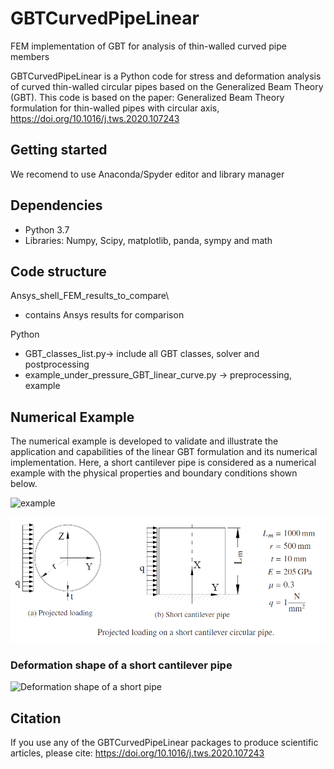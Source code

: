 # GBTCurvedPipeLinear
FEM implementation of GBT for analysis of thin-walled curved pipe members 


GBTCurvedPipeLinear is a Python code for stress and deformation analysis of curved thin-walled circular pipes based on the Generalized Beam Theory (GBT). This code is based on the paper: Generalized Beam Theory formulation for thin-walled pipes with circular axis, https://doi.org/10.1016/j.tws.2020.107243



## Getting started

We recomend to use Anaconda/Spyder editor and library manager 


## Dependencies
 * Python 3.7
 * Libraries: Numpy, Scipy, matplotlib, panda, sympy and math

## Code structure
 Ansys_shell_FEM_results_to_compare\
 * contains Ansys results for comparison 
 

 Python
 * GBT_classes_list.py-> include all GBT classes, solver and postprocessing
 * example_under_pressure_GBT_linear_curve.py ->	preprocessing, example  


## Numerical Example
The numerical example is developed to validate and illustrate the application and capabilities of the linear GBT formulation and its numerical implementation. Here, a short cantilever pipe is considered as a numerical example with the physical properties and boundary conditions shown below.

![example](https://github.com/AbinetKH/GBTCurvedPipeLinear/tree/main/doc/example.png)


![example](https://github.com/AbinetKH/GBTStraightPipeLinear/blob/master/doc/example.png)

### Deformation shape of a short cantilever pipe
![Deformation shape of a short pipe](https://github.com/AbinetKH/GBTCurvedPipeLinear/tree/main/doc/plotDeformed.jpg)

Citation
--------

If you use any of the GBTCurvedPipeLinear packages to produce scientific articles, please cite:  https://doi.org/10.1016/j.tws.2020.107243
